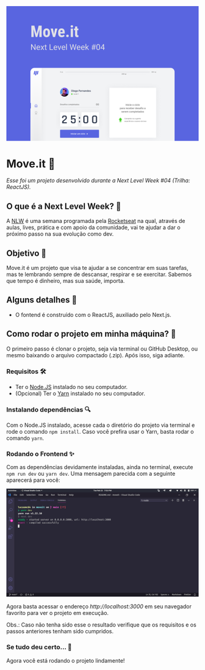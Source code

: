 ![Move.it Banner](readme-images/cover.png)

# Move.it :running:

*Esse foi um projeto desenvolvido durante a Next Level Week #04 (Trilha: ReactJS).*

## O que é a Next Level Week? :rocket:

A [NLW](https://nextlevelweek.com/) é uma semana programada pela [Rocketseat](https://rocketseat.com.br/) na qual, através de aulas, lives, prática e com apoio da comunidade, vai te ajudar a dar o próximo passo na sua evolução como dev.

## Objetivo :dart:

Move.it é um projeto que visa te ajudar a se concentrar em suas tarefas, mas te lembrando sempre de descansar, respirar e se exercitar. Sabemos que tempo é dinheiro, mas sua saúde, importa.

## Alguns detalhes :scroll:

* O fontend é construído com o ReactJS, auxiliado pelo Next.js.

## Como rodar o projeto em minha máquina? :thinking:

O primeiro passo é clonar o projeto, seja via terminal ou GitHub Desktop, ou mesmo baixando o arquivo compactado (.zip). Após isso, siga adiante.


### Requisitos :hammer_and_wrench:

* Ter o [Node.JS](https://nodejs.org/) instalado no seu computador.
* (Opcional) Ter o [Yarn](https://yarnpkg.com/) instalado no seu computador.

### Instalando dependências :mag:

Com o Node.JS instalado, acesse cada o diretório do projeto via terminal e rode o comando `npm install`. Caso você prefira usar o Yarn, basta rodar o comando `yarn`.

### Rodando o Frontend :sparkles:

Com as dependências devidamente instaladas, ainda no terminal, execute `npm run dev` ou `yarn dev`. Uma mensagem parecida com a seguinte aparecerá para você:

![Resultado ao rodar o projeto no terminal](/readme-images/running-frontend.png)

Agora basta acessar o endereço *http://localhost:3000* em seu navegador favorito para ver o projeto em execução.

Obs.: Caso não tenha sido esse o resultado verifique que os requisitos e os passos anteriores tenham sido cumpridos.

### Se tudo deu certo... :tada:

Agora você está rodando o projeto lindamente!